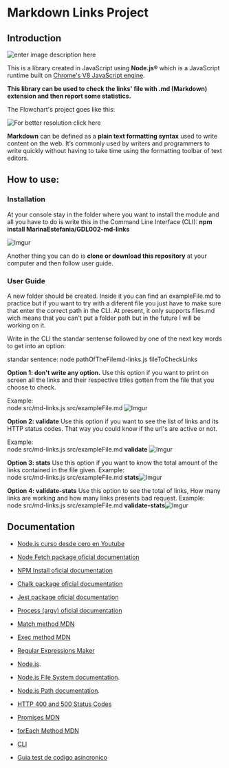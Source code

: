 
# Markdown Links Project

## Introduction

![enter image description here](https://lh3.googleusercontent.com/uSTulQK2T54AS2Dg2Qfxx77tfPhX6VRWiCdLeYEVf_rCPAzrlfyPw9G4BwJuYmpcDzl08vF5G3CQ1A)

  
  

This is a library created in JavaScript using **Node.js®** which is a JavaScript runtime built on [Chrome's V8 JavaScript engine](https://v8.dev/).

  

**This library can be used to check the links' file with .md (Markdown) extension and then report some statistics.**

The Flowchart's project goes like this:

  

![For better resolution click here](https://i.ibb.co/w0xwgcw/diagrama-markdown.png)

  

**Markdown** can be defined as a **plain text formatting syntax** used to write content on the web. It’s commonly used by writers and programmers to write quickly without having to take time using the formatting toolbar of text editors.

  

## How to use:

### Installation
At your console stay in the folder where you want to install the module and all you have to do is write this in the Command Line Interface (CLI):
**npm install MarinaEstefania/GDL002-md-links**

 ![Imgur](https://i.imgur.com/h7JB1Mz.png)

 Another thing you can do is **clone or download this repository** at your computer and then follow user guide.

### User Guide
A new folder should be created. Inside it you can find an exampleFile.md to practice but if you want to try with a diferent file you just have to make sure that enter the correct path in the CLI. 
At present, it only supports files.md wich means that you can't put a folder path but in the future I will be working on it.

Write in the CLI the standar sentense followed by one of the next key words to get into an option: 

standar sentence:
node pathOfTheFilemd-links.js fileToCheckLinks 

**Option 1:  don't write any option.**
Use this option if you want to print on screen all the links and their respective titles gotten from the file that you choose to check.

Example:   
node src/md-links.js src/exampleFile.md
![Imgur](https://imgur.com/nNWtl3d.png)
  
  **Option 2:  validate**
  Use this option if you want to see the list of links and its HTTP status codes. That way you could know if the url's are active or not.  

  Example:   
node src/md-links.js src/exampleFile.md **validate**
![Imgur](https://i.imgur.com/sHjNRMJ.png)
   
   **Option 3:  stats**
Use this option if you want to know the total amount of the links contained in the file given.
     Example:   
node src/md-links.js src/exampleFile.md **stats**![Imgur](https://i.imgur.com/64vMz89.png)

   **Option 4:  validate-stats**
Use this option to see the total of links, How many links are working and how many links presents bad request.
     Example:   
node src/md-links.js src/exampleFile.md **validate-stats**![Imgur](https://i.imgur.com/JzC0j5Z.png)

## Documentation

- [Node.js curso desde cero en Youtube](https://www.youtube.com/watch?v=BhvLIzVL8_o&list=LLgVy8kVPhtvLSTfZA3dqlYA&index=8&t=2194s)

- [Node Fetch package oficial documentation](https://www.npmjs.com/package/node-fetch)

- [NPM Install oficial documentation](https://docs.npmjs.com/cli/install)

  

- [Chalk package oficial documentation](https://www.npmjs.com/package/chalk)

- [Jest package oficial documentation](https://www.npmjs.com/package/jest)

- [Process (argv) oficial documentation](https://nodejs.org/docs/latest/api/process.html)

- [Match method MDN](https://developer.mozilla.org/es/docs/Web/JavaScript/Referencia/Objetos_globales/String/match)

- [Exec method MDN](https://developer.mozilla.org/es/docs/Web/JavaScript/Referencia/Objetos_globales/RegExp/exec)

- [Regular Expressions Maker](https://regexr.com/4cbcc)

- [Node.js](https://nodejs.org/en/).

- [Node.js File System documentation](https://nodejs.org/api/fs.html).

- [Node.js Path documentation](https://nodejs.org/api/path.html).

- [HTTP 400 and 500 Status Codes](https://developer.att.com/video-optimizer/docs/best-practices/http-400-and-500-error-codes)

- [Promises MDN](https://developer.mozilla.org/es/docs/Web/JavaScript/Guide/Usar_promesas)

- [forEach Method MDN](https://developer.mozilla.org/es/docs/Web/JavaScript/Referencia/Objetos_globales/Array/forEach)

- [CLI ](https://www.proyectobyte.com/windows/simbolo-del-sistema/uso-la-interfaz-linea-comandos)
- [Guia test de codigo asincronico](https://doc.ebichu.cc/jest/docs/es-ES/asynchronous.html)